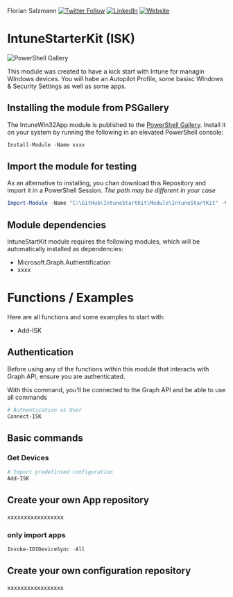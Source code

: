 Florian Salzmann [![Twitter Follow](https://img.shields.io/badge/Twitter-1DA1F2?style=for-the-badge&logo=twitter&logoColor=white)](https://twitter.com/FlorianSLZ/)  [![LinkedIn](https://img.shields.io/badge/LinkedIn-0077B5?style=for-the-badge&logo=linkedin&logoColor=white)](https://www.linkedin.com/in/fsalzmann/)  [![Website](https://img.shields.io/badge/website-000000?style=for-the-badge&logo=About.me&logoColor=white)](https://scloud.work/en/about)

# IntuneStarterKit (ISK)
![PowerShell Gallery](https://img.shields.io/powershellgallery/dt/IntuneStartKit)

This module was created to have a kick start with Intune for managin WIndows devices. 
You will habe an Autopilot Profile, some basisc WIndows & Security Settings as well as some apps. 


## Installing the module from PSGallery

The IntuneWin32App module is published to the [PowerShell Gallery](https://www.powershellgallery.com/packages/IntuneStartKit). Install it on your system by running the following in an elevated PowerShell console:
```PowerShell
Install-Module -Name xxxx
```

## Import the module for testing

As an alternative to installing, you chan download this Repository and import it in a PowerShell Session. 
*The path may be different in your case*
```PowerShell
Import-Module -Name "C:\GitHub\IntuneStartKit\Module\IntuneStartKit" -Verbose -Force
```

## Module dependencies

IntuneStartKit module requires the following modules, which will be automatically installed as dependencies:
- Microsoft.Graph.Authentification
- xxxx

# Functions / Examples

Here are all functions and some examples to start with:

- Add-ISK

## Authentication
Before using any of the functions within this module that interacts with Graph API, ensure you are authenticated. 

With this command, you'll be connected to the Graph API and be able to use all commands
```PowerShell
# Authentication as User
Connect-ISK
```

## Basic commands
### Get Devices

```PowerShell
# Import predefinied configuration
Add-ISK

```

## Create your own App repository

xxxxxxxxxxxxxxxxx

### only import apps

```PowerShell
Invoke-IDIDeviceSync -All
```

## Create your own configuration repository

xxxxxxxxxxxxxxxxx



